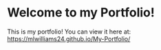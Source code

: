 # Welcome to my Portfolio!
This is my portfolio! You can view it here at: https://mlwilliams24.github.io/My-Portfolio/